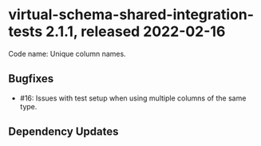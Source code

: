 # virtual-schema-shared-integration-tests 2.1.1, released 2022-02-16

Code name: Unique column names.

## Bugfixes

* #16: Issues with test setup when using multiple columns of the same type.

## Dependency Updates
